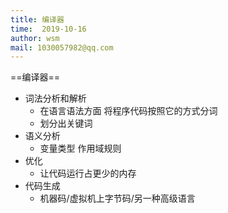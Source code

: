 ```yaml
---
title: 编译器
time:  2019-10-16
author: wsm
mail: 1030057982@qq.com
---
```



==编译器==
* 词法分析和解析
	* 在语言语法方面 将程序代码按照它的方式分词 
	* 划分出关键词 
* 语义分析
	* 变量类型 作用域规则 
* 优化
	* 让代码运行占更少的内存 
* 代码生成 
	* 机器码/虚拟机上字节码/另一种高级语言 